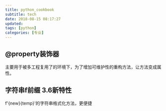 ```yaml
---
title: python_cookbook
subtitle: tech
date: 2018-08-15 08:17:27
updated:
tags: [python]
categories: [专业]
---
```



## @property装饰器

主要用于被多工程复用了的环境下，为了增加可维护性的重构方法，让方法变成属性。

## 字符串f前缀 3.6新特性

f'{new}{temp}'的字符串格式化方法，更便捷



